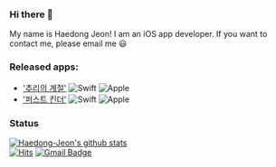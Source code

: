 ### Hi there 👋 
My name is Haedong Jeon! I am an iOS app developer. If you want to contact me, please email me 😃
### Released apps:       
* ['추리의 계절'](https://github.com/Haedong-Jeon/SeasonOfReading) ![Swift](https://img.shields.io/badge/-Swift-orange) ![Apple](https://img.shields.io/badge/-release-black?logo=apple)                
* ['퍼스트 킨더'](https://github.com/Haedong-Jeon/FirstKinder) ![Swift](https://img.shields.io/badge/-Swift-orange) ![Apple](https://img.shields.io/badge/-release-black?logo=apple)      
### Status
[![Haedong-Jeon's github stats](https://github-readme-stats.vercel.app/api?username=Haedong-Jeon&show_icons=true&theme=cobalt)](https://github.com/Haedong-Jeon/github-readme-stats)     
[![Hits](https://hits.seeyoufarm.com/api/count/incr/badge.svg?url=https%3A%2F%2Fgithub.com%2FHaedong-Jeon%2FHaedong-Jeon&count_bg=%233DA1C8&title_bg=%23555555&icon=&icon_color=%23E7E7E7&title=hits&edge_flat=false)](https://hits.seeyoufarm.com)   [![Gmail Badge](https://img.shields.io/badge/Gmail-d14836?style=flat-square&logo=Gmail&logoColor=white&link=mailto:goehd2538@gmail.com)](mailto:goehd2538@gmail.com)

